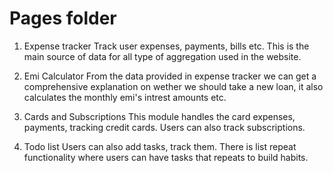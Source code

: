 # Pages folder 

1. Expense tracker 
   Track user expenses, payments, bills etc. This is the main source of data for all type of aggregation used in the website. 

2. Emi Calculator 
   From the data provided in expense tracker we can get a comprehensive explanation on wether we should take a new loan, it also calculates the monthly emi's intrest amounts etc.

3. Cards and Subscriptions
   This module handles the card expenses, payments, tracking credit cards. Users can also track subscriptions. 

4. Todo list
   Users can also add tasks, track them. There is list repeat functionality where users can have tasks that repeats to build habits. 